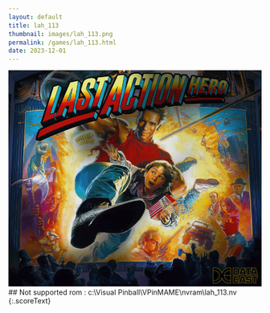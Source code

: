 ```yaml
---
layout: default
title: lah_113
thumbnail: images/lah_113.png
permalink: /games/lah_113.html
date: 2023-12-01
---
```


<img src="../images/lah_113.png" class="gameThumbnail img-fluid mx-auto align-middle">
## Not supported rom : c:\Visual Pinball\VPinMAME\nvram\lah_113.nv
{:.scoreText}

